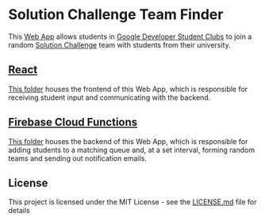 # Solution Challenge Team Finder

This [Web App](https://solution-challenge-team-finder.web.app/) allows students in [Google Developer Student Clubs](https://developers.google.com/community/dsc) to join a random [Solution Challenge](https://events.withgoogle.com/dsc-solution-challenge/) team with students from their university.

## [React](https://reactjs.org/)

[This folder](solution-challenge-team-finder-react) houses the frontend of this Web App, which is responsible for receiving student input and communicating with the backend.

## [Firebase Cloud Functions](https://firebase.google.com/)

[This folder](solution-challenge-team-finder-cloud-functions) houses the backend of this Web App, which is responsible for adding students to a matching queue and, at a set interval, forming random teams and sending out notification emails.

## License

This project is licensed under the MIT License - see the [LICENSE.md](LICENSE.md) file for details
